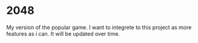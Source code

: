 # 2048 

 My version of the popular game. I want to integrete to this project as more features as i can. It will be updated over time.
